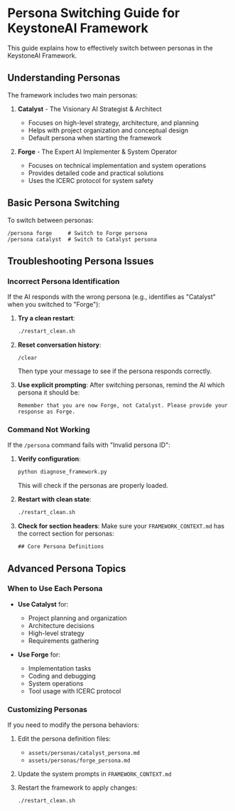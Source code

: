 # Persona Switching Guide for KeystoneAI Framework

This guide explains how to effectively switch between personas in the KeystoneAI Framework.

## Understanding Personas

The framework includes two main personas:

1. **Catalyst** - The Visionary AI Strategist & Architect
   - Focuses on high-level strategy, architecture, and planning
   - Helps with project organization and conceptual design
   - Default persona when starting the framework

2. **Forge** - The Expert AI Implementer & System Operator
   - Focuses on technical implementation and system operations
   - Provides detailed code and practical solutions
   - Uses the ICERC protocol for system safety

## Basic Persona Switching

To switch between personas:

```
/persona forge     # Switch to Forge persona
/persona catalyst  # Switch to Catalyst persona
```

## Troubleshooting Persona Issues

### Incorrect Persona Identification

If the AI responds with the wrong persona (e.g., identifies as "Catalyst" when you switched to "Forge"):

1. **Try a clean restart**:
   ```bash
   ./restart_clean.sh
   ```

2. **Reset conversation history**:
   ```
   /clear
   ```
   Then type your message to see if the persona responds correctly.

3. **Use explicit prompting**:
   After switching personas, remind the AI which persona it should be:
   ```
   Remember that you are now Forge, not Catalyst. Please provide your response as Forge.
   ```

### Command Not Working

If the `/persona` command fails with "Invalid persona ID":

1. **Verify configuration**:
   ```bash
   python diagnose_framework.py
   ```
   This will check if the personas are properly loaded.

2. **Restart with clean state**:
   ```bash
   ./restart_clean.sh
   ```

3. **Check for section headers**:
   Make sure your `FRAMEWORK_CONTEXT.md` has the correct section for personas:
   ```
   ## Core Persona Definitions
   ```

## Advanced Persona Topics

### When to Use Each Persona

- **Use Catalyst** for:
  - Project planning and organization
  - Architecture decisions
  - High-level strategy
  - Requirements gathering

- **Use Forge** for:
  - Implementation tasks
  - Coding and debugging
  - System operations
  - Tool usage with ICERC protocol

### Customizing Personas

If you need to modify the persona behaviors:

1. Edit the persona definition files:
   - `assets/personas/catalyst_persona.md`
   - `assets/personas/forge_persona.md`

2. Update the system prompts in `FRAMEWORK_CONTEXT.md`

3. Restart the framework to apply changes:
   ```bash
   ./restart_clean.sh
   ```